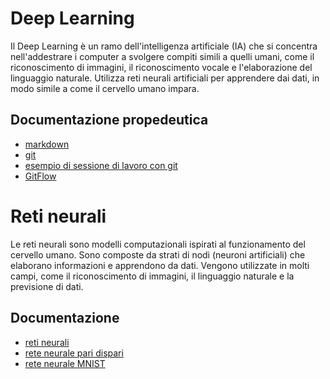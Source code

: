 # Deep Learning 

Il Deep Learning è un ramo dell'intelligenza artificiale (IA) che si concentra nell'addestrare i computer a svolgere compiti simili a quelli umani, come il riconoscimento di immagini, il riconoscimento vocale e l'elaborazione del linguaggio naturale. Utilizza reti neurali artificiali per apprendere dai dati, in modo simile a come il cervello umano impara.

## Documentazione propedeutica

- [markdown](./docs/git/markdown.md)
- [git](./docs/git/git.md)
- [esempio di sessione di lavoro con git](./docs/git/git-example.md)
- [GitFlow](./docs/git/GitFlow.md)

# Reti neurali

Le reti neurali sono modelli computazionali ispirati al funzionamento del cervello umano. Sono composte da strati di nodi (neuroni artificiali) che elaborano informazioni e apprendono da dati. Vengono utilizzate in molti campi, come il riconoscimento di immagini, il linguaggio naturale e la previsione di dati.

## Documentazione
- [reti neurali](./docs/reti%20neurali/reti_neurali.md)
- [rete neurale pari dispari](./neurale_paridispari.ipynb)
- [rete neurale MNIST](./Rete_mnist.ipynb)